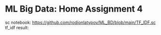 # ML Big Data: Home Assignment 4

sc notebook: https://github.com/rodionlatypov/ML_BD/blob/main/TF_IDF.sc
tf_idf result: 
